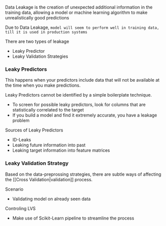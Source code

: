 Data Leakage is the creation of unexpected additional information in the training data, allowing a model or machine learning algorithm to make unrealistically good predictions

Due to Data Leakage, `model will seem to perform well in training data, till it is used in production systems`

There are two types of leakage
- Leaky Predictor
- Leaky Validation Strategies

### Leaky Predictors

This happens when your predictors include data that will not be available at the time when you make predictions.

Leaky Predictors cannot be identified by a simple boilerplate technique. 
- To screen for possible leaky predictors, look for columns that are statistically correlated to the target
- If you build a model and find it extremely accurate, you have a leakage problem

Sources of Leaky Predictors
- ID-Leaks
- Leaking future information into past
- Leaking target information into feature matrices

### Leaky Validation Strategy

Based on the data-preprossing strategies, there are subtle ways of affecting the [[Cross Validation|validation]] process. 

Scenario
- Validating model on already seen data

Controling LVS
-  Make use of Scikit-Learn pipeline to streamline the process